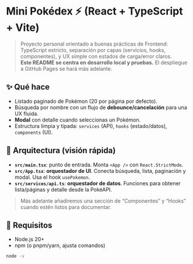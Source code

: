 # Mini Pokédex ⚡ (React + TypeScript + Vite)

> Proyecto personal orientado a buenas prácticas de Frontend: TypeScript estricto, separación por capas (servicios, hooks, componentes), y UX simple con estados de carga/error claros.  
> **Este README se centra en desarrollo local y pruebas.** El despliegue a GitHub Pages se hará más adelante.

## ✨ Qué hace
- Listado paginado de Pokémon (20 por página por defecto).
- Búsqueda por nombre con un flujo de **debounce/cancelación** para una UX fluida.
- **Modal** con detalle cuando seleccionas un Pokémon.
- Estructura limpia y tipada: `services` (API), `hooks` (estado/datos), `components` (UI).

## 🧱 Arquitectura (visión rápida)
- **`src/main.tsx`**: punto de entrada. Monta `<App />` con `React.StrictMode`.
- **`src/App.tsx`**: **orquestador de UI**. Conecta búsqueda, lista, paginación y modal. Usa el hook `usePokemon`.
- **`src/services/api.ts`**: **orquestador de datos**. Funciones para obtener lista/páginas y detalle desde la PokéAPI.

> Más adelante añadiremos una sección de “Componentes” y “Hooks” cuando estén listos para documentar.

## 🚀 Requisitos
- Node.js 20+
- npm (o pnpm/yarn, ajusta comandos)

```bash
node -v
